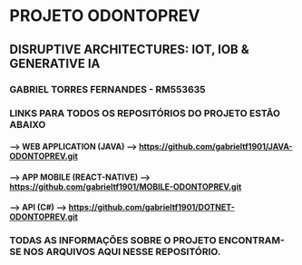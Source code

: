 # PROJETO ODONTOPREV
## DISRUPTIVE ARCHITECTURES: IOT, IOB & GENERATIVE IA

### GABRIEL TORRES FERNANDES - RM553635

### LINKS PARA TODOS OS REPOSITÓRIOS DO PROJETO ESTÃO ABAIXO
#### --> WEB APPLICATION (JAVA) --> https://github.com/gabrieltf1901/JAVA-ODONTOPREV.git
#### --> APP MOBILE (REACT-NATIVE) --> https://github.com/gabrieltf1901/MOBILE-ODONTOPREV.git
#### --> API (C#) --> https://github.com/gabrieltf1901/DOTNET-ODONTOPREV.git

### TODAS AS INFORMAÇÕES SOBRE O PROJETO ENCONTRAM-SE NOS ARQUIVOS AQUI NESSE REPOSITÓRIO.
